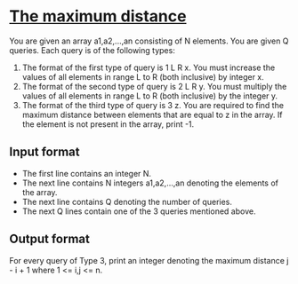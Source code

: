 # [The maximum distance][link]

You are given an array a1,a2,...,an consisting of N elements. You are given Q queries. Each query is of the following types:

1. The format of the first type of query is 1 L R x. You must increase the values of all elements in range L to R (both inclusive) by integer x.
2. The format of the second type of query is 2 L R y. You must multiply the values of all elements in range L to R (both inclusive) by the integer y.
3. The format of the third type of query is 3 z. You are required to find the maximum distance between elements that are equal to z in the array. If the element is not present in the array, print -1.

## Input format

- The first line contains an integer N.
- The next line contains N integers a1,a2,...,an denoting the elements of the array.
- The next line contains Q denoting the number of queries.
- The next Q lines contain one of the 3 queries mentioned above.

## Output format

For every query of Type 3, print an integer denoting the maximum distance j - i + 1 where 1 <= i,j <= n.

[link]: https://www.hackerearth.com/practice/data-structures/advanced-data-structures/segment-trees/practice-problems/algorithm/lazy-segment-0186d695/
